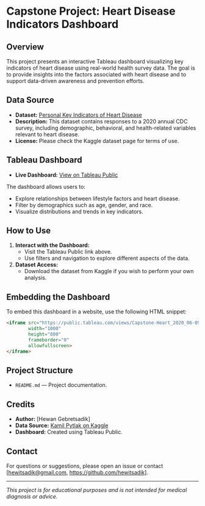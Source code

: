 # Capstone Project: Heart Disease Indicators Dashboard

## Overview

This project presents an interactive Tableau dashboard visualizing key indicators of heart disease using real-world health survey data. The goal is to provide insights into the factors associated with heart disease and to support data-driven awareness and prevention efforts.

## Data Source

- **Dataset:** [Personal Key Indicators of Heart Disease](https://www.kaggle.com/datasets/kamilpytlak/personal-key-indicators-of-heart-disease)
- **Description:** This dataset contains responses to a 2020 annual CDC survey, including demographic, behavioral, and health-related variables relevant to heart disease.
- **License:** Please check the Kaggle dataset page for terms of use.

## Tableau Dashboard

- **Live Dashboard:** [View on Tableau Public](https://public.tableau.com/views/Capstone-Heart_2020_06-09-25/Story1?:language=en-US&publish=yes&:sid=&:redirect=auth&:display_count=n&:origin=viz_share_link)

The dashboard allows users to:
- Explore relationships between lifestyle factors and heart disease.
- Filter by demographics such as age, gender, and race.
- Visualize distributions and trends in key indicators.

## How to Use

1. **Interact with the Dashboard:**
   - Visit the Tableau Public link above.
   - Use filters and navigation to explore different aspects of the data.
2. **Dataset Access:**
   - Download the dataset from Kaggle if you wish to perform your own analysis.

## Embedding the Dashboard

To embed this dashboard in a website, use the following HTML snippet:

```html
<iframe src="https://public.tableau.com/views/Capstone-Heart_2020_06-09-25/Story1?:language=en-US&publish=yes&:display_count=n&:origin=viz_share_link"
        width="1000"
        height="800"
        frameborder="0"
        allowfullscreen>
</iframe>
```

## Project Structure

- `README.md` — Project documentation.


## Credits

- **Author:** [Hewan Gebretsadik]
- **Data Source:** [Kamil Pytlak on Kaggle](https://www.kaggle.com/datasets/kamilpytlak/personal-key-indicators-of-heart-disease)
- **Dashboard:** Created using Tableau Public.

## Contact

For questions or suggestions, please open an issue or contact [hewitsadik@gmail.com, https://github.com/hewitsadik].

---

*This project is for educational purposes and is not intended for medical diagnosis or advice.*
